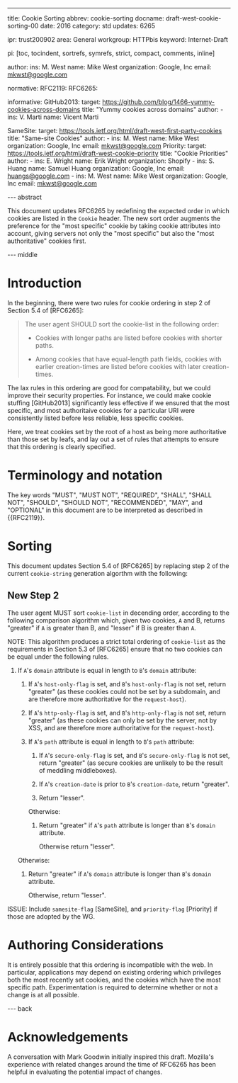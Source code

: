---
title: Cookie Sorting
abbrev: cookie-sorting
docname: draft-west-cookie-sorting-00
date: 2016
category: std
updates: 6265

ipr: trust200902
area: General
workgroup: HTTPbis
keyword: Internet-Draft

pi: [toc, tocindent, sortrefs, symrefs, strict, compact, comments, inline]

author:
  ins: M. West
  name: Mike West
  organization: Google, Inc
  email: mkwst@google.com

normative:
  RFC2119:
  RFC6265:

informative:
  GitHub2013:
    target: https://github.com/blog/1466-yummy-cookies-across-domains
    title: "Yummy cookies across domains"
    author:
    -
      ins: V. Marti
      name: Vicent Marti

  SameSite:
    target: https://tools.ietf.org/html/draft-west-first-party-cookies
    title: "Same-site Cookies"
    author:
    -
      ins: M. West
      name: Mike West
      organization: Google, Inc
      email: mkwst@google.com
  Priority:
    target: https://tools.ietf.org/html/draft-west-cookie-priority
    title: "Cookie Priorities"
    author:
    -
      ins: E. Wright
      name: Erik Wright
      organization: Shopify
    -
      ins: S. Huang
      name: Samuel Huang
      organization: Google, Inc
      email: huangs@google.com
    -
      ins: M. West
      name: Mike West
      organization: Google, Inc
      email: mkwst@google.com

--- abstract

This document updates RFC6265 by redefining the expected order in which
cookies are listed in the `Cookie` header. The new sort order augments the
preference for the "most specific" cookie by taking cookie attributes into
account, giving servers not only the "most specific" but also the "most
authoritative" cookies first.

--- middle

# Introduction

In the beginning, there were two rules for cookie ordering in step 2 of
Section 5.4 of [RFC6265]:

> The user agent SHOULD sort the cookie-list in the following order:
>
> * Cookies with longer paths are listed before cookies with shorter paths.
>
> * Among cookies that have equal-length path fields, cookies with earlier
>   creation-times are listed before cookies with later creation-times.

The lax rules in this ordering are good for compatability, but we could
improve their security properties. For instance, we could make cookie
stuffing [GitHub2013] significantly less effective if we ensured that
the most specific, and most authoritaive cookies for a particular URI were
consistently listed before less reliable, less specific cookies.

Here, we treat cookies set by the root of a host as being more
authoritative than those set by leafs, and lay out a set of rules that
attempts to ensure that this ordering is clearly specified.

# Terminology and notation

The key words "MUST", "MUST NOT", "REQUIRED", "SHALL", "SHALL NOT", "SHOULD",
"SHOULD NOT", "RECOMMENDED", "MAY", and "OPTIONAL" in this document are to be
interpreted as described in {{RFC2119}}.

# Sorting

This document updates Section 5.4 of [RFC6265] by replacing step 2 of the
current `cookie-string` generation algorthm with the following:

## New Step 2

The user agent MUST sort `cookie-list` in decending order, according to the
following comparison algorithm which, given two cookies, `A` and B, returns
"greater" if `A` is greater than B, and "lesser" if B is greater than `A`.

NOTE: This algorithm produces a strict total ordering of `cookie-list` as
the requirements in Section 5.3 of [RFC6265] ensure that no two cookies can
be equal under the following rules.

1.  If `A`'s `domain` attribute is equal in length to `B`'s `domain`
    attribute:

    1.  If `A`'s `host-only-flag` is set, and `B`'s `host-only-flag` is not
        set, return "greater" (as these cookies could not be set by a subdomain,
        and are therefore more authoritative for the `request-host`).

    2.  If `A`'s `http-only-flag` is set, and `B`'s `http-only-flag` is
        not set, return "greater" (as these cookies can only be set
        by the server, not by XSS, and are therefore more authoritative
        for the `request-host`).

    3.  If `A`'s `path` attribute is equal in length to `B`'s `path`
        attribute:

        1.  If `A`'s `secure-only-flag` is set, and `B`'s `secure-only-flag`
            is not set, return "greater" (as secure cookies are unlikely
            to be the result of meddling middleboxes).

        2.  If `A`'s `creation-date` is prior to `B`'s `creation-date`,
            return "greater".

        3.  Return "lesser".

        Otherwise:

        1. Return "greater" if `A`'s `path` attribute is longer than
           `B`'s `domain` attribute.

           Otherwise return "lesser".

    Otherwise:

    1.  Return "greater" if `A`'s `domain` attribute is longer than
        `B`'s `domain` attribute.

        Otherwise, return "lesser".

ISSUE: Include `samesite-flag` [SameSite], and `priority-flag` [Priority] if
those are adopted by the WG.

# Authoring Considerations

It is entirely possible that this ordering is incompatible with the web.
In particular, applications may depend on existing ordering which
privileges both the most recently set cookies, and the cookies which have
the most specific path. Experimentation is required to determine whether
or not a change is at all possible.

--- back

# Acknowledgements

A conversation with Mark Goodwin initially inspired this draft. Mozilla's
experience with related changes around the time of RFC6265 has been helpful
in evaluating the potential impact of changes.
